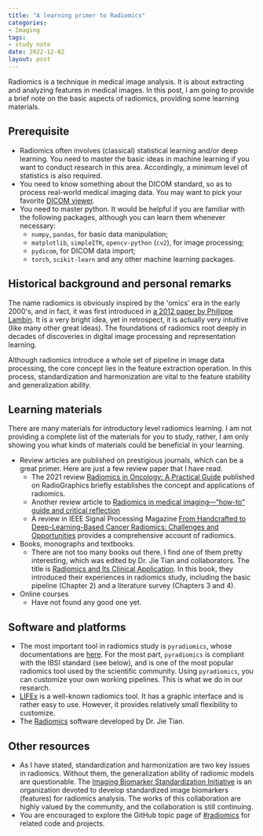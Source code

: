 ```yaml
---
title: "A learning primer to Radiomics"
categories:
- Imaging
tags:
- study note
date: 2022-12-02
layout: post
---
```


Radiomics is a technique in medical image analysis. It is about extracting and analyzing features in medical images. In this post, I am going to provide a brief note on the basic aspects of radiomics, providing some learning materials.

## Prerequisite

- Radiomics often involves (classical) statistical learning and/or deep learning. You need to master the basic ideas in machine learning if you want to conduct research in this area. Accordingly, a minimum level of statistics is also required.
- You need to know something about the DICOM standard, so as to process real-world medical imaging data. You may want to pick your favorite [DICOM viewer](https://mengxiangxi.info/Blog/medicalImagingSoftware.html).
- You need to master python. It would be helpful if you are familiar with the following packages, although you can learn them whenever necessary:
	- `numpy`, `pandas`, for basic data manipulation;
	- `matplotlib`, `simpleITK`, `opencv-python` (`cv2`), for image processing;
	- `pydicom`, for DICOM data import;
	- `torch`, `scikit-learn` and any other machine learning packages.

## Historical background and personal remarks

The name radiomics is obviously inspired by the 'omics' era in the early 2000's, and in fact, it was first introduced in [a 2012 paper by Philippe Lambin](https://linkinghub.elsevier.com/retrieve/pii/S0959804911009993). It is a very bright idea, yet in retrospect, it is actually very intuitive (like many other great ideas). The foundations of radiomics root deeply in decades of discoveries in digital image processing and representation learning.

Although radiomics introduce a whole set of pipeline in image data processing, the core concept lies in the feature extraction operation. In this process, standardization and harmonization are vital to the feature stability and generalization ability.

## Learning materials

There are many materials for introductory level radiomics learning. I am not providing a complete list of the materials for you to study, rather, I am only showing you what kinds of  materials could be beneficial in your learning.

- Review articles are published on prestigious journals, which can be a great primer. Here are just a few review paper that I have read.
	- The 2021 review [Radiomics in Oncology: A Practical Guide](https://pubs.rsna.org/doi/10.1148/rg.2021210037) published on RadioGraphics briefly establishes the concept and applications of radiomics.
	- Another review article to [Radiomics in medical imaging—“how-to” guide and critical reflection](https://insightsimaging.springeropen.com/articles/10.1186/s13244-020-00887-2)
	- A review in IEEE Signal Processing Magazine [From Handcrafted to Deep-Learning-Based Cancer Radiomics: Challenges and Opportunities](https://ieeexplore.ieee.org/document/8746872) provides a comprehensive account of radiomics.
- Books, monographs and textbooks.
	- There are not too many books out there. I find one of them pretty interesting, which was edited by Dr. Jie Tian and collaborators. The title is [Radiomics and Its Clinical Application](https://www.elsevier.com/books/radiomics-and-its-clinical-application/tian/978-0-12-818101-0). In this book, they introduced their experiences in radiomics study, including the basic pipeline (Chapter 2) and a literature survey (Chapters 3 and 4).
- Online courses
	- Have not found any good one yet.

## Software and platforms

- The most important tool in radiomics study is `pyradiomics`, whose documentations are [here](https://pyradiomics.readthedocs.io/en/latest/). For the most part, `pyradiomics` is compliant with the IBSI standard (see below), and is one of the most popular radiomics tool used by the scientific community. Using `pyradiomics`, you can customize your own working pipelines. This is what we do in our research.
- [LIFEx](https://www.lifexsoft.org/) is a well-known radiomics tool. It has a graphic interface and is rather easy to use. However, it provides relatively small flexibility to customize.
- The [Radiomics](http://www.radiomics.net.cn/platform/index) software developed by Dr. Jie Tian.

## Other resources

- As I have stated, standardization and harmonization are two key issues in radiomics. Without them, the generalization ability of radiomic models are questionable. The [Imaging Biomarker Standardization Initiative](https://theibsi.github.io/) is an organization devoted to develop standardized image biomarkers (features) for radiomics analysis. The works of this collaboration are highly valued by the community, and the collaboration is still continuing.
- You are encouraged to explore the GitHub topic page of [#radiomics](https://github.com/topics/radiomics) for related code and projects.